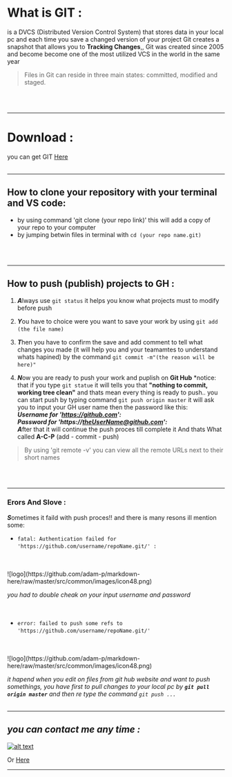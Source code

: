 # What is GIT : <br>
is a DVCS (Distributed Version Control System) that stores data in your local pc and each time you save a changed version of your project Git creates a snapshot that allows you to **Tracking Changes**,, Git was created since 2005 and become become one of the most utilized VCS in the world in the same year

> Files in Git can reside in three main states: committed, modified and staged.
 <br>
 <br>
 <hr>
 
# Download : <br>
you can get GIT [Here](http://git-scm.com/download/)
 <br>
 <br>
 <hr>
 
## How to clone your repository with your terminal and VS code: <br>
 - by using command 'git clone (your repo link)' this will add a copy of your repo to your computer
 - by jumping betwin files in terminal with `cd (your repo name.git)`
 <br>
 <br>
 <hr>

## How to push (publish) projects to GH :

1. ***A***lways use `git status` it helps you know what projects must to modify before push

2. ***Y***ou have to choice were you want to save your work by using `git add (the file name)`

3. ***T***hen you have to confirm the save and add comment to tell what changes you made (it will help you and your teamamtes to understand whats hapined) by the command `git commit -m"(the reason will be here)"`

4. ***N***ow you are ready to push your work and puplish on **Git Hub** *notice: that if you type `git statue` it will tells you that **"nothing to commit, working tree clean"** and thats mean every thing is ready to push..
you can start push by typing command `git push origin master` it will ask you to input your GH user name then the password like this:<br>
***Username for 'https://github.com':*** <br> 
***Password for 'https://theUserName@github.com':*** <br>
***A***fter that it will continue the push proces till complete it 
And thats What called **A-C-P** (add - commit - push)

> By using 'git remote -v' you can view all the remote URLs next to their short names
<br>
<br>
<hr>

### Erors And Slove : <br>
***S***ometimes it faild with push proces!! and there is many resons ill mention some: <br>

-  `fatal: Authentication failed for 'https://github.com/username/repoName.git/' :` 
<br>
<br>
 ![logo](https://github.com/adam-p/markdown-here/raw/master/src/common/images/icon48.png)<br>

*you had to double cheak on your input username and password*
<br>
<br>
<br>
-  `error: failed to push some refs to 'https://github.com/username/repoName.git/'` 
<br>
<br>
 ![logo](https://github.com/adam-p/markdown-here/raw/master/src/common/images/icon48.png)<br>

*it hapend when you edit on files from git hub website and want to push somethings, you have first to pull changes to your local pc by **`git pull origin master`**
and then re type the command `git push ...`*
 <br>
 <br>
 <hr>

## ***you can contact me any time :***

[![alt text](https://github.githubassets.com/images/modules/logos_page/GitHub-Mark.png "Click ME")](https://github.com/3madov-77)

 Or [Here](https://github.com/3madov-77)

 <hr>
